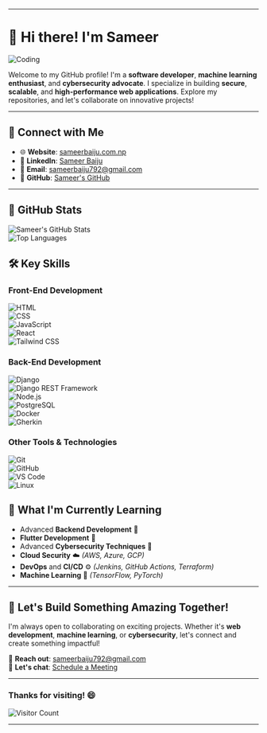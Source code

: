 
---

# 👋 Hi there! I'm Sameer

![Coding](https://raw.githubusercontent.com/gist/Prince-Shivaram/106aa0f37f016eda7ec65de5acb90471/raw/760aff1fe331f8a445d4573aa88fd2ec16e72b83/My-work.gif)

Welcome to my GitHub profile! I'm a **software developer**, **machine learning enthusiast**, and **cybersecurity advocate**. I specialize in building **secure**, **scalable**, and **high-performance web applications**. Explore my repositories, and let's collaborate on innovative projects!

---

## 🔗 Connect with Me

- 🌐 **Website**: [sameerbaiju.com.np](https://sameerbaiju.com.np)  
- 💼 **LinkedIn**: [Sameer Baiju](https://www.linkedin.com/in/sameer-baiju-7a3054240/)  
- 📧 **Email**: [sameerbaiju792@gmail.com](mailto:sameerbaiju792@gmail.com)  
- 🐙 **GitHub**: [Sameer's GitHub](https://github.com/sameer266)  
---

## 🌟 GitHub Stats
![Sameer's GitHub Stats](https://github-stats-alpha.vercel.app/api?username=sameer266&show_icons=true&theme=radical)  
![Top Languages](https://github-stats-alpha.vercel.app/api/top-langs/?username=sameer266&layout=compact&theme=radical)




## 🛠️ Key Skills

### **Front-End Development**  
![HTML](https://img.shields.io/badge/HTML-%23E34F26.svg?&style=flat-square&logo=html5&logoColor=white)  
![CSS](https://img.shields.io/badge/CSS-%231572B6.svg?&style=flat-square&logo=css3&logoColor=white)  
![JavaScript](https://img.shields.io/badge/JavaScript-%23F7DF1E.svg?&style=flat-square&logo=javascript&logoColor=black)  
![React](https://img.shields.io/badge/React-%2361DAFB.svg?&style=flat-square&logo=react&logoColor=black)  
![Tailwind CSS](https://img.shields.io/badge/TailwindCSS-%2338B2AC.svg?&style=flat-square&logo=tailwind-css&logoColor=white)  

### **Back-End Development**  
![Django](https://img.shields.io/badge/Django-%23092E20.svg?&style=flat-square&logo=django&logoColor=white)  
![Django REST Framework](https://img.shields.io/badge/DRF-%23EF4035.svg?&style=flat-square&logo=django&logoColor=white)  
![Node.js](https://img.shields.io/badge/Node.js-%23339933.svg?&style=flat-square&logo=node.js&logoColor=white)  
![PostgreSQL](https://img.shields.io/badge/PostgreSQL-%23336791.svg?&style=flat-square&logo=postgresql&logoColor=white)  
![Docker](https://img.shields.io/badge/Docker-%232496ED.svg?&style=flat-square&logo=docker&logoColor=white)  
![Gherkin](https://img.shields.io/badge/Gherkin-%2338B2AC.svg?&style=flat-square&logo=cucumber&logoColor=white)  

### **Other Tools & Technologies**  
![Git](https://img.shields.io/badge/Git-%23F05032.svg?&style=flat-square&logo=git&logoColor=white)  
![GitHub](https://img.shields.io/badge/GitHub-%23181717.svg?&style=flat-square&logo=github&logoColor=white)  
![VS Code](https://img.shields.io/badge/VS%20Code-%23007ACC.svg?&style=flat-square&logo=visual-studio-code&logoColor=white)  
![Linux](https://img.shields.io/badge/Linux-%23FCC624.svg?&style=flat-square&logo=linux&logoColor=black)  


## 🌱 What I'm Currently Learning

- Advanced **Backend Development** 🔧  
- **Flutter Development** 📱  
- Advanced **Cybersecurity Techniques** 🔐  
- **Cloud Security** ☁️ *(AWS, Azure, GCP)*  
- **DevOps** and **CI/CD** ⚙️ *(Jenkins, GitHub Actions, Terraform)*  
- **Machine Learning** 🤖 *(TensorFlow, PyTorch)*  

---

## 🚀 Let's Build Something Amazing Together!

I'm always open to collaborating on exciting projects. Whether it's **web development**, **machine learning**, or **cybersecurity**, let's connect and create something impactful!  

📧 **Reach out**: [sameerbaiju792@gmail.com](mailto:sameerbaiju792@gmail.com)  
💬 **Let's chat**: [Schedule a Meeting](https://calendly.com/sameerbaiju) 

---

### Thanks for visiting! 😄  
![Visitor Count](https://visitor-badge.laobi.icu/badge?page_id=sameer266.sameer266)  

---
